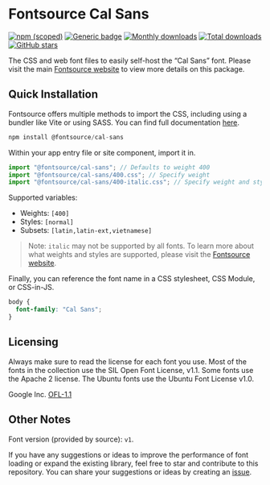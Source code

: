 # Fontsource Cal Sans

[![npm (scoped)](https://img.shields.io/npm/v/@fontsource/cal-sans?color=brightgreen)](https://www.npmjs.com/package/@fontsource/cal-sans) [![Generic badge](https://img.shields.io/badge/fontsource-passing-brightgreen)](https://github.com/fontsource/fontsource) [![Monthly downloads](https://badgen.net/npm/dm/@fontsource/cal-sans)](https://github.com/fontsource/fontsource) [![Total downloads](https://badgen.net/npm/dt/@fontsource/cal-sans)](https://github.com/fontsource/fontsource) [![GitHub stars](https://img.shields.io/github/stars/fontsource/fontsource.svg?style=social&label=Star)](https://github.com/fontsource/fontsource/stargazers)

The CSS and web font files to easily self-host the “Cal Sans” font. Please visit the main [Fontsource website](https://fontsource.org/fonts/cal-sans) to view more details on this package.

## Quick Installation

Fontsource offers multiple methods to import the CSS, including using a bundler like Vite or using SASS. You can find full documentation [here](https://fontsource.org/docs/getting-started/introduction).

```javascript
npm install @fontsource/cal-sans
```

Within your app entry file or site component, import it in.

```javascript
import "@fontsource/cal-sans"; // Defaults to weight 400
import "@fontsource/cal-sans/400.css"; // Specify weight
import "@fontsource/cal-sans/400-italic.css"; // Specify weight and style
```

Supported variables:
- Weights: `[400]`
- Styles: `[normal]`
- Subsets: `[latin,latin-ext,vietnamese]`

> Note: `italic` may not be supported by all fonts. To learn more about what weights and styles are supported, please visit the [Fontsource website](https://fontsource.org/fonts/cal-sans).

Finally, you can reference the font name in a CSS stylesheet, CSS Module, or CSS-in-JS.

```css
body {
  font-family: "Cal Sans";
}
```

## Licensing
Always make sure to read the license for each font you use. Most of the fonts in the collection use the SIL Open Font License, v1.1. Some fonts use the Apache 2 license. The Ubuntu fonts use the Ubuntu Font License v1.0.

Google Inc.
[OFL-1.1](http://scripts.sil.org/OFL)

## Other Notes
Font version (provided by source): `v1`.

If you have any suggestions or ideas to improve the performance of font loading or expand the existing library, feel free to star and contribute to this repository. You can share your suggestions or ideas by creating an [issue](https://github.com/fontsource/fontsource/issues).